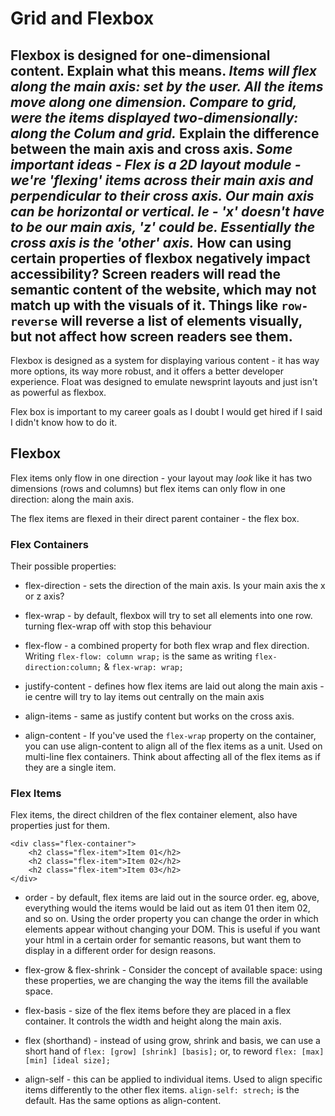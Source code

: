 # Grid and Flexbox

Flexbox is designed for one-dimensional content. Explain what this means.
*Items will flex along the main axis: set by the user. All the items move along one dimension. Compare to grid, were the items displayed two-dimensionally: along the Colum and grid.*
Explain the difference between the main axis and cross axis.
*Some important ideas - Flex is a 2D layout module - we're 'flexing' items across their main axis and perpendicular to their cross axis. Our main axis can be horizontal or vertical. Ie - 'x' doesn't have to be our main axis, 'z' could be. Essentially the cross axis is the 'other' axis.*
How can using certain properties of flexbox negatively impact accessibility?
Screen readers will read the semantic content of the website, which may not match up with the visuals of it. Things like `row-reverse` will reverse a list of elements visually, but not affect how screen readers see them.
---
Flexbox is designed as a system for displaying various content - it has way more options, its way more robust, and it offers a better developer experience. Float was designed to emulate newsprint layouts and just isn't as powerful as flexbox.

Flex box is important to my career goals as I doubt I would get hired if I said I didn't know how to do it.

## Flexbox

Flex items only flow in one direction - your layout may *look* like it has two dimensions (rows and columns) but flex items can only flow in one direction: along the main axis.

The flex items are flexed in their direct parent container - the flex box.

### Flex Containers

Their possible properties:

- flex-direction - sets the direction of the main axis. Is your main axis the x or z axis?

- flex-wrap - by default, flexbox will try to set all elements into one row. turning flex-wrap off with stop this behaviour

- flex-flow - a combined property for both flex wrap and flex direction. Writing `flex-flow: column wrap;` is the same as writing `flex-direction:column;` & `flex-wrap: wrap;`

- justify-content - defines how flex items are laid out along the main axis - ie centre will try to lay items out centrally on the main axis

- align-items - same as justify content but works on the cross axis.

- align-content - If you've used the `flex-wrap` property on the container, you can use align-content to align all of the flex items as a unit. Used on multi-line flex containers. Think about affecting all of the flex items as if they are a single item.

### Flex Items

Flex items, the direct children of the flex container element, also have properties just for them.

```
<div class="flex-container">
    <h2 class="flex-item">Item 01</h2>
    <h2 class="flex-item">Item 02</h2>
    <h2 class="flex-item">Item 03</h2>
</div>
```

- order - by default, flex items are laid out in the source order. eg, above, everything would the items would be laid out as item 01 then item 02, and so on. Using the order property you can change the order in which elements appear without changing your DOM. This is useful if you want your html in a certain order for semantic reasons, but want them to display in a different order for design reasons. 

- flex-grow & flex-shrink - Consider the concept of available space: using these properties, we are changing the way the items fill the available space.

- flex-basis - size of the flex items before they are placed in a flex container. It controls the width and height along the main axis.

- flex (shorthand) - instead of using grow, shrink and basis, we can use a short hand of `flex: [grow] [shrink] [basis];` or, to reword `flex: [max] [min] [ideal size];`

- align-self - this can be applied to individual items. Used to align specific items differently to the other flex items. `align-self: strech;` is the default. Has the same options as align-content.